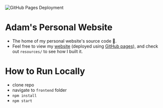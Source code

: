 ![GitHub Pages Deployment](https://github.com/Quikks1lver/personal-website/actions/workflows/main.yml/badge.svg)

# Adam's Personal Website

- The home of my personal website's source code 🙂.
- Feel free to view my [website](https://quikks1lver.github.io/personal-website/) (deployed using [GitHub pages](https://pages.github.com/)), and check out `resources/` to see how I built it.

# How to Run Locally

- clone repo
- navigate to `frontend` folder
- `npm install`
- `npm start`
